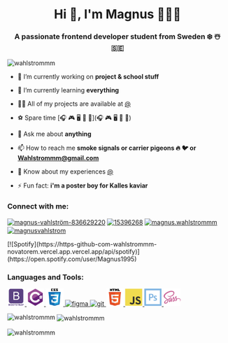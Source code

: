 <h1 align="center">Hi 👋, I'm Magnus 👨‍🦳🥱</h1>
<h3 align="center">A passionate frontend developer student from Sweden ❄️ ☃️ 🇸🇪</h3>

<p align="left"> <img src="https://komarev.com/ghpvc/?username=wahlstrommm&label=Profile%20views&color=ae3d8a&style=plastic" alt="wahlstrommm" /> </p>

- 🔭 I’m currently working on **project & school stuff**

- 🌱 I’m currently learning **everything**

- 👨‍💻 All of my projects are available at [@](@)

- ⚽ Spare time [🎧 🎮 🖥️ 📖 💪](🎧 🎮 🖥️ 📖 💪)

- 💬 Ask me about **anything**

- 📫 How to reach me **smoke signals or carrier pigeons 🔥 🐦              or Wahlstrommm@gmail.com**

- 📄 Know about my experiences [@](@)

- ⚡ Fun fact: **i'm a poster boy for Kalles kaviar**

<h3 align="left">Connect with me:</h3>
<p align="left">
<a href="https://linkedin.com/in/magnus-vahlström-836629220" target="blank"><img align="center" src="https://raw.githubusercontent.com/rahuldkjain/github-profile-readme-generator/master/src/images/icons/Social/linked-in-alt.svg" alt="magnus-vahlström-836629220" height="30" width="40" /></a>
<a href="https://stackoverflow.com/users/15396268" target="blank"><img align="center" src="https://raw.githubusercontent.com/rahuldkjain/github-profile-readme-generator/master/src/images/icons/Social/stack-overflow.svg" alt="15396268" height="30" width="40" /></a>
<a href="https://fb.com/magnus.wahlstrommm" target="blank"><img align="center" src="https://raw.githubusercontent.com/rahuldkjain/github-profile-readme-generator/master/src/images/icons/Social/facebook.svg" alt="magnus.wahlstrommm" height="30" width="40" /></a>
<a href="https://instagram.com/magnusvahlstrom" target="blank"><img align="center" src="https://raw.githubusercontent.com/rahuldkjain/github-profile-readme-generator/master/src/images/icons/Social/instagram.svg" alt="magnusvahlstrom" height="30" width="40" /></a>
</p>
[![Spotify](https://https-github-com-wahlstrommm-novatorem.vercel.app.vercel.app/api/spotify)](https://open.spotify.com/user/Magnus1995)

<h3 align="left">Languages and Tools:</h3>
<p align="left"> <a href="https://getbootstrap.com" target="_blank" rel="noreferrer"> <img src="https://raw.githubusercontent.com/devicons/devicon/master/icons/bootstrap/bootstrap-plain-wordmark.svg" alt="bootstrap" width="40" height="40"/> </a> <a href="https://www.w3schools.com/cs/" target="_blank" rel="noreferrer"> <img src="https://raw.githubusercontent.com/devicons/devicon/master/icons/csharp/csharp-original.svg" alt="csharp" width="40" height="40"/> </a> <a href="https://www.w3schools.com/css/" target="_blank" rel="noreferrer"> <img src="https://raw.githubusercontent.com/devicons/devicon/master/icons/css3/css3-original-wordmark.svg" alt="css3" width="40" height="40"/> </a> <a href="https://www.figma.com/" target="_blank" rel="noreferrer"> <img src="https://www.vectorlogo.zone/logos/figma/figma-icon.svg" alt="figma" width="40" height="40"/> </a> <a href="https://git-scm.com/" target="_blank" rel="noreferrer"> <img src="https://www.vectorlogo.zone/logos/git-scm/git-scm-icon.svg" alt="git" width="40" height="40"/> </a> <a href="https://www.w3.org/html/" target="_blank" rel="noreferrer"> <img src="https://raw.githubusercontent.com/devicons/devicon/master/icons/html5/html5-original-wordmark.svg" alt="html5" width="40" height="40"/> </a> <a href="https://developer.mozilla.org/en-US/docs/Web/JavaScript" target="_blank" rel="noreferrer"> <img src="https://raw.githubusercontent.com/devicons/devicon/master/icons/javascript/javascript-original.svg" alt="javascript" width="40" height="40"/> </a> <a href="https://www.photoshop.com/en" target="_blank" rel="noreferrer"> <img src="https://raw.githubusercontent.com/devicons/devicon/master/icons/photoshop/photoshop-line.svg" alt="photoshop" width="40" height="40"/> </a> <a href="https://sass-lang.com" target="_blank" rel="noreferrer"> <img src="https://raw.githubusercontent.com/devicons/devicon/master/icons/sass/sass-original.svg" alt="sass" width="40" height="40"/> </a> </p>

<p><img align="left" src="https://github-readme-stats.vercel.app/api/top-langs?username=wahlstrommm&show_icons=true&locale=en&layout=compact" alt="wahlstrommm" /></p>

<p>&nbsp;<img align="center" src="https://github-readme-stats.vercel.app/api?username=wahlstrommm&show_icons=true&locale=en" alt="wahlstrommm" /></p>

<p><img align="center" src="https://github-readme-streak-stats.herokuapp.com/?user=wahlstrommm&theme=dark" alt="wahlstrommm" /></p>
